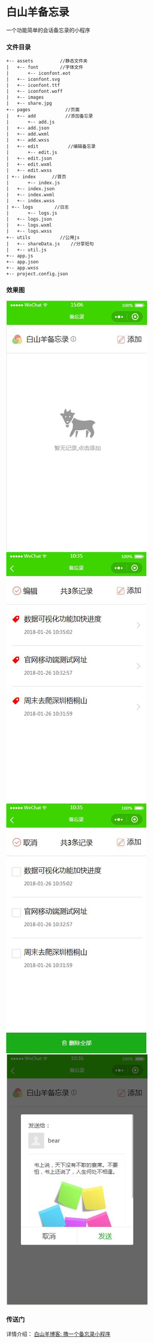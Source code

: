 # 白山羊备忘录
一个功能简单的会话备忘录的小程序
### 文件目录

    +-- assets          //静态文件夹
    |   +-- font        //字体文件
    |   	+-- iconfont.eot
    |	+-- iconfont.svg
    |	+-- iconfont.ttf
    |	+-- iconfont.woff  
    |   +-- images
    |	+-- share.jpg
    +-- pages		      //页面
    |   +-- add		      //添加备忘录
    |       +-- add.js
    |	+-- add.json 
    |	+-- add.wxml
    |	+-- add.wxss
    |   +-- edit		   //编辑备忘录
    |       +-- edit.js
    |	+-- edit.json 
    |	+-- edit.wxml
    |	+-- edit.wxss
    | +-- index	     //首页
    |       +-- index.js
    |	+-- index.json 
    |	+-- index.wxml
    |	+-- index.wxss
    | +-- logs		  //日志
    |       +-- logs.js
    |	+-- logs.json 
    |	+-- logs.wxml
    |	+-- logs.wxss
    +-- utils		    //公用js
    |   +-- shareData.js    //分享短句
    |   +-- util.js
    +-- app.js
    +-- app.json
    +-- app.wxss
    +-- project.config.json
  
 ### 效果图
 ![白山羊备忘录](https://raw.githubusercontent.com/WGinit/Assets/master/images/memo/1.jpg "白山羊备忘录") ![白山羊备忘录](https://raw.githubusercontent.com/WGinit/Assets/master/images/memo/2.jpg "白山羊备忘录") ![白山羊备忘录](https://raw.githubusercontent.com/WGinit/Assets/master/images/memo/4.jpg "白山羊备忘录") ![白山羊备忘录](https://raw.githubusercontent.com/WGinit/Assets/master/images/memo/7.jpg "白山羊备忘录")

### 传送门
 详情介绍： [白山羊博客: 撸一个备忘录小程序](http://lihua1108.com/archives/555)
